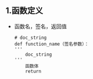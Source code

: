 
## 1.函数定义
  - 函数名，签名，返回值

    ```
    # doc_string
    def function_name（签名参数）：
    '''
        doc_string
    '''
        函数体
        return 
    ```
